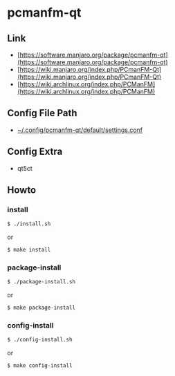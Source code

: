 
# pcmanfm-qt

## Link

* [https://software.manjaro.org/package/pcmanfm-qt](https://software.manjaro.org/package/pcmanfm-qt)
* [https://wiki.manjaro.org/index.php/PCmanFM-Qt](https://wiki.manjaro.org/index.php/PCmanFM-Qt)
* [https://wiki.archlinux.org/index.php/PCManFM](https://wiki.archlinux.org/index.php/PCManFM)


## Config File Path

* [~/.config/pcmanfm-qt/default/settings.conf](config/pcmanfm-qt/default/settings.conf)


## Config Extra

* qt5ct


## Howto


### install

``` sh
$ ./install.sh
```

or

``` sh
$ make install
```


### package-install

``` sh
$ ./package-install.sh
```

or

``` sh
$ make package-install
```


### config-install

``` sh
$ ./config-install.sh
```

or

``` sh
$ make config-install
```
